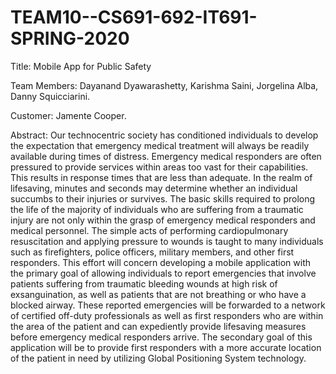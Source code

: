 # TEAM10--CS691-692-IT691-SPRING-2020

Title: Mobile App for Public Safety

Team Members: Dayanand Dyawarashetty, Karishma Saini, Jorgelina Alba, Danny Squicciarini.

Customer: Jamente Cooper.

Abstract: Our technocentric society has conditioned individuals to develop the expectation that emergency medical treatment will always be readily available during times of distress. Emergency medical responders are often pressured to provide services within areas too vast for their capabilities. This results in response times that are less than adequate. In the realm of lifesaving, minutes and seconds may determine whether an individual succumbs to their injuries or survives. The basic skills required to prolong the life of the majority of individuals who are suffering from a traumatic injury are not only within the grasp of emergency medical responders and medical personnel. The simple acts of performing cardiopulmonary resuscitation and applying pressure to wounds is taught to many individuals such as firefighters, police officers, military members, and other first responders. This effort will concern developing a mobile application with the primary goal of allowing individuals to report emergencies that involve patients suffering from traumatic bleeding wounds at high risk of exsanguination, as well as patients that are not breathing or who have a blocked airway. These reported emergencies will be forwarded to a network of certified off-duty professionals as well as first responders who are within the area of the patient and can expediently provide lifesaving measures before emergency medical responders arrive. The secondary goal of this application will be to provide first responders with a more accurate location of the patient in need by utilizing Global Positioning System technology.
